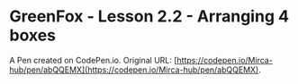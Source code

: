 # GreenFox - Lesson 2.2 - Arranging 4 boxes

A Pen created on CodePen.io. Original URL: [https://codepen.io/Mirca-hub/pen/abQQEMX](https://codepen.io/Mirca-hub/pen/abQQEMX).

